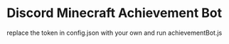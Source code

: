 # Discord Minecraft Achievement Bot

replace the token in config.json with your own and run achievementBot.js
